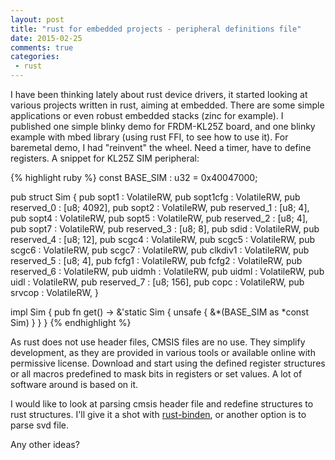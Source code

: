 ```yaml
---
layout: post
title: "rust for embedded projects - peripheral definitions file"
date: 2015-02-25
comments: true
categories:
 - rust
---
```


I have been thinking lately about rust device drivers, it started looking at various projects written in rust, aiming at embedded. There are some simple applications or even robust embedded stacks (zinc for example). I published one simple blinky demo for FRDM-KL25Z board, and one blinky example with mbed library (using rust FFI, to see how to use it). For baremetal demo, I had "reinvent" the wheel. Need a timer, have to define registers. A snippet for KL25Z SIM peripheral:

{% highlight ruby %}
const BASE_SIM : u32 = 0x40047000;

pub struct Sim {
    pub sopt1 : VolatileRW<u32>,
    pub sopt1cfg : VolatileRW<u32>,
    pub reserved_0 : [u8; 4092],
    pub sopt2 : VolatileRW<u32>,
    pub reserved_1 : [u8; 4],
    pub sopt4 : VolatileRW<u32>,
    pub sopt5 : VolatileRW<u32>,
    pub reserved_2 : [u8; 4],
    pub sopt7 : VolatileRW<u32>,
    pub reserved_3 : [u8; 8],
    pub sdid : VolatileRW<u32>,
    pub reserved_4 : [u8; 12],
    pub scgc4 : VolatileRW<u32>,
    pub scgc5 : VolatileRW<u32>,
    pub scgc6 : VolatileRW<u32>,
    pub scgc7 : VolatileRW<u32>,
    pub clkdiv1 : VolatileRW<u32>,
    pub reserved_5 : [u8; 4],
    pub fcfg1 : VolatileRW<u32>,
    pub fcfg2 : VolatileRW<u32>,
    pub reserved_6 : VolatileRW<u32>,
    pub uidmh : VolatileRW<u32>,
    pub uidml : VolatileRW<u32>,
    pub uidl : VolatileRW<u32>,
    pub reserved_7 : [u8; 156],
    pub copc : VolatileRW<u32>,
    pub srvcop : VolatileRW<u32>,
}

impl Sim {
    pub fn get() -> &'static Sim {
        unsafe {
            &*(BASE_SIM as *const Sim)
        }
    }
}
{% endhighlight %}

As rust does not use header files, CMSIS files are no use. They simplify development, as they are provided in various tools or available online with permissive license. Download and start using the defined register structures or all macros predefined to mask bits in registers or set values. A lot of software around is based on it.

I would like to look at parsing cmsis header file and redefine structures to rust structures. I'll give it a shot with [rust-binden](https://github.com/crabtw/rust-bindgen), or another option is to parse svd file.

Any other ideas?
